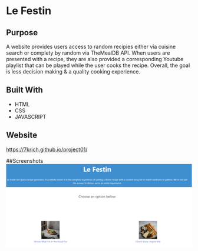 # Le Festin

## Purpose
A website provides users access to random recipies either via cuisine search or complety by random via TheMealDB API. When users are presented with a recipe, they are also provided a corresponding Youtube playlist that can be played while the user cooks the recipe. Overall, the goal is less decision making & a quality cooking experience.

## Built With
* HTML
* CSS
* JAVASCRIPT


## Website
https://7krich.github.io/project01/

##Screenshots
![ScreenShot](./assets/images/Screenshot.png)

